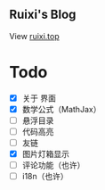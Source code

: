 ## Ruixi's Blog
View [ruixi.top](https://ruixi.top/)

# Todo
- [x] 关于 界面
- [x] 数学公式（MathJax）
- [ ] 悬浮目录
- [ ] 代码高亮
- [ ] 友链
- [x] 图片灯箱显示
- [ ] 评论功能（也许）
- [ ] i18n（也许）